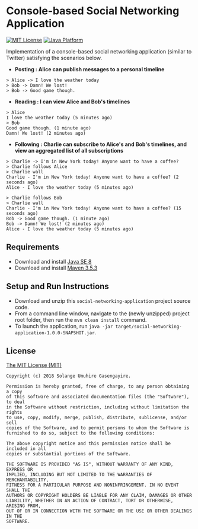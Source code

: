 # Console-based Social Networking Application

[![MIT License](https://img.shields.io/badge/license-MIT%20License-green.svg)][1]
[![Java Platform](https://img.shields.io/badge/platform-Java-blue.svg)][2]

Implementation of a console-based social networking application (similar to Twitter) satisfying the scenarios below.

- **Posting : Alice can publish messages to a personal timeline**

````shell
> Alice -> I love the weather today
> Bob -> Damn! We lost!
> Bob -> Good game though.

````

- **Reading : I can view Alice and Bob's timelines**

````shell
> Alice
I love the weather today (5 minutes ago)
> Bob
Good game though. (1 minute ago)
Damn! We lost! (2 minutes ago)

````

- **Following : Charlie can subscribe to Alice's and Bob's timelines, and view an aggregated list of all subscriptions**

````shell
> Charlie -> I'm in New York today! Anyone want to have a coffee?
> Charlie follows Alice
> Charlie wall
Charlie - I'm in New York today! Anyone want to have a coffee? (2 seconds ago)
Alice - I love the weather today (5 minutes ago)

> Charlie follows Bob
> Charlie wall
Charlie - I'm in New York today! Anyone want to have a coffee? (15 seconds ago)
Bob -> Good game though. (1 minute ago)
Bob -> Damn! We lost! (2 minutes ago)
Alice - I love the weather today (5 minutes ago)

````


## Requirements

- Download and install [Java SE 8][3]
- Download and install [Maven 3.5.3][4]


## Setup and Run Instructions

- Download and unzip this `social-networking-application` project source code.
- From a command line window, navigate to the (newly unzipped) project root folder, then run the `mvn clean install` command.
- To launch the application, run `java -jar target/social-networking-application-1.0.0-SNAPSHOT.jar`.


## License

[The MIT License (MIT)][5]

````
Copyright (c) 2018 Solange Umuhire Gasengayire.

Permission is hereby granted, free of charge, to any person obtaining a copy
of this software and associated documentation files (the "Software"), to deal
in the Software without restriction, including without limitation the rights
to use, copy, modify, merge, publish, distribute, sublicense, and/or sell
copies of the Software, and to permit persons to whom the Software is
furnished to do so, subject to the following conditions:

The above copyright notice and this permission notice shall be included in all
copies or substantial portions of the Software.

THE SOFTWARE IS PROVIDED "AS IS", WITHOUT WARRANTY OF ANY KIND, EXPRESS OR
IMPLIED, INCLUDING BUT NOT LIMITED TO THE WARRANTIES OF MERCHANTABILITY,
FITNESS FOR A PARTICULAR PURPOSE AND NONINFRINGEMENT. IN NO EVENT SHALL THE
AUTHORS OR COPYRIGHT HOLDERS BE LIABLE FOR ANY CLAIM, DAMAGES OR OTHER
LIABILITY, WHETHER IN AN ACTION OF CONTRACT, TORT OR OTHERWISE, ARISING FROM,
OUT OF OR IN CONNECTION WITH THE SOFTWARE OR THE USE OR OTHER DEALINGS IN THE
SOFTWARE.

````


[1]: https://github.com/SolangeUG/social-networking-application/blob/master/LICENSE
[2]: https://docs.oracle.com/en/java/
[3]: http://www.oracle.com/technetwork/java/javase/downloads/jdk8-downloads-2133151.html
[4]: https://maven.apache.org/download.cgi
[5]: https://opensource.org/licenses/MIT